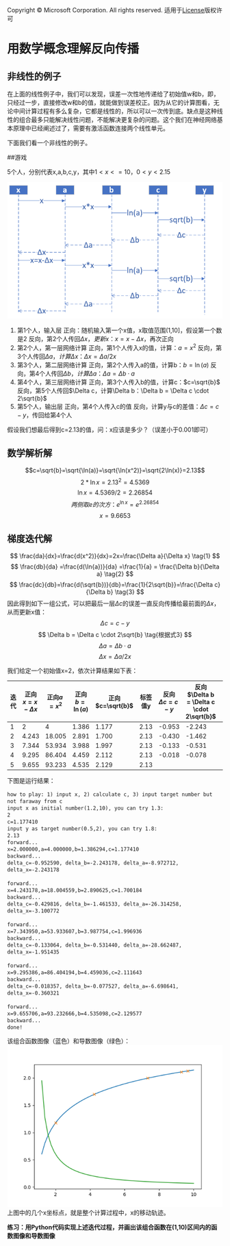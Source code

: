 Copyright © Microsoft Corporation. All rights reserved.
  适用于[License](https://github.com/Microsoft/ai-edu/blob/master/LICENSE.md)版权许可

# 用数学概念理解反向传播

## 非线性的例子

在上面的线性例子中，我们可以发现，误差一次性地传递给了初始值w和b，即，只经过一步，直接修改w和b的值，就能做到误差校正。因为从它的计算图看，无论中间计算过程有多么复杂，它都是线性的，所以可以一次传到底。缺点是这种线性的组合最多只能解决线性问题，不能解决更复杂的问题。这个我们在神经网络基本原理中已经阐述过了，需要有激活函数连接两个线性单元。

下面我们看一个非线性的例子。

##游戏

5个人，分别代表x,a,b,c,y，其中$1<x<=10，0<y<2.15$

<img src=".\Images\2\game.png">


1. 第1个人，输入层
正向：随机输入第一个x值，x取值范围(1,10]，假设第一个数是2
反向，第2个人传回$\Delta x，更新x：x = x - \Delta x$，再次正向
2. 第2个人，第一层网络计算
正向，第1个人传入x的值，计算：$a=x^2$
反向，第3个人传回$\Delta a，计算\Delta x：\Delta x = \Delta a / 2x$
3. 第3个人，第二层网络计算
正向，第2个人传入a的值，计算b：$b=\ln (a)$
反向，第4个人传回$\Delta b，计算\Delta a：\Delta a = \Delta b \cdot a$
4. 第4个人，第三层网络计算
正向，第3个人传入b的值，计算c：$c=\sqrt{b}$
反向，第5个人传回$\Delta c，计算\Delta b：\Delta b = \Delta c \cdot 2\sqrt{b}$
5. 第5个人，输出层
正向，第4个人传入c的值
反向，计算y与c的差值：$\Delta c = c - y$，传回给第4个人

假设我们想最后得到c=2.13的值，问：x应该是多少？（误差小于0.001即可）


## 数学解析解
$$c=\sqrt{b}=\sqrt{\ln(a)}=\sqrt{\ln(x^2)}=\sqrt{2\ln(x)}=2.13$$$$
2*\ln{x}=2.13^2=4.5369$$$$
\ln{x}=4.5369/2=2.26854$$$$
两侧取e的次方：e^{\ln{x}} = e^{2.26854}$$$$
x = 9.6653$$$$
$$

## 梯度迭代解

$$
\frac{da}{dx}=\frac{d(x^2)}{dx}=2x=\frac{\Delta a}{\Delta x} \tag{1}
$$$$
\frac{db}{da} =\frac{d(\ln{a})}{da} =\frac{1}{a} = \frac{\Delta b}{\Delta a} \tag{2}
$$$$
\frac{dc}{db}=\frac{d(\sqrt{b})}{db}=\frac{1}{2\sqrt{b}}=\frac{\Delta c}{\Delta b} \tag{3}
$$
因此得到如下一组公式，可以把最后一层$\Delta c$的误差一直反向传播给最前面的$\Delta x$，从而更新x值：
$$
\Delta c = c - y \tag{4}
$$$$
\Delta b = \Delta c \cdot 2\sqrt{b}  \tag{根据式3}
$$
$$
\Delta a = \Delta b \cdot a  \tag{根据式2}
$$
$$
\Delta x = \Delta a / 2x \tag{根据式1}
$$


我们给定一个初始值x=2，依次计算结果如下表：

|迭代|正向$x=x-\Delta x$|正向$a=x^2$|正向$b=\ln(a)$|正向$c=\sqrt{b}$|标签值y|反向$\Delta c = c - y$|反向$\Delta b = \Delta c \cdot 2\sqrt{b}$|反向$\Delta a = \Delta b \cdot a$|反向$\Delta x = \Delta a / 2x$|
|--|--|--|--|--|--|--|--|--|--|
|1|2|4|1.386|1.177|2.13|-0.953|-2.243|-8.973|-2.243|
|2|4.243|18.005|2.891|1.700|2.13|-0.430|-1.462|-26.314|-3.101|
|3|7.344|53.934|3.988|1.997|2.13|-0.133|-0.531|-28.662|-1.951|
|4|9.295|86.404|4.459|2.112|2.13|-0.018|-0.078|-6.698|-0.360|
|5|9.655|93.233|4.535|2.129|2.13

下图是运行结果：

```
how to play: 1) input x, 2) calculate c, 3) input target number but not faraway from c
input x as initial number(1.2,10), you can try 1.3:
2
c=1.177410
input y as target number(0.5,2), you can try 1.8:
2.13
forward...
x=2.000000,a=4.000000,b=1.386294,c=1.177410
backward...
delta_c=-0.952590, delta_b=-2.243178, delta_a=-8.972712, delta_x=-2.243178

forward...
x=4.243178,a=18.004559,b=2.890625,c=1.700184
backward...
delta_c=-0.429816, delta_b=-1.461533, delta_a=-26.314258, delta_x=-3.100772

forward...
x=7.343950,a=53.933607,b=3.987754,c=1.996936
backward...
delta_c=-0.133064, delta_b=-0.531440, delta_a=-28.662487, delta_x=-1.951435

forward...
x=9.295386,a=86.404194,b=4.459036,c=2.111643
backward...
delta_c=-0.018357, delta_b=-0.077527, delta_a=-6.698641, delta_x=-0.360321

forward...
x=9.655706,a=93.232666,b=4.535098,c=2.129577
backward...
done!
```
该组合函数图像（蓝色）和导数图像（绿色）：
<img src=".\Images\2\game_result.png">
上图中的几个x坐标点，就是整个计算过程中，x的移动轨迹。

**练习：用Python代码实现上述迭代过程，并画出该组合函数在(1,10)区间内的函数图像和导数图像**
